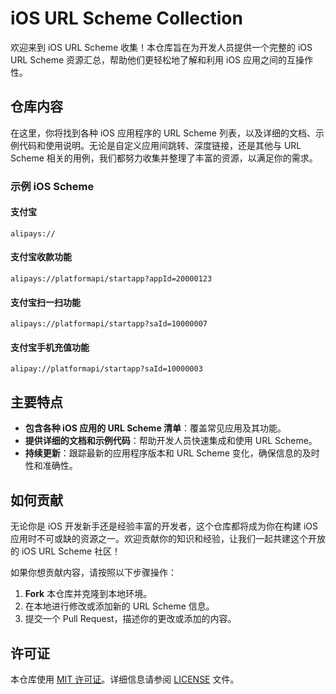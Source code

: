 # iOS URL Scheme Collection

欢迎来到 iOS URL Scheme 收集！本仓库旨在为开发人员提供一个完整的 iOS URL Scheme 资源汇总，帮助他们更轻松地了解和利用 iOS 应用之间的互操作性。

## 仓库内容

在这里，你将找到各种 iOS 应用程序的 URL Scheme 列表，以及详细的文档、示例代码和使用说明。无论是自定义应用间跳转、深度链接，还是其他与 URL Scheme 相关的用例，我们都努力收集并整理了丰富的资源，以满足你的需求。

### 示例 iOS Scheme



#### 支付宝

    alipays://

#### 支付宝收款功能

    alipays://platformapi/startapp?appId=20000123

#### 支付宝扫一扫功能

    alipays://platformapi/startapp?saId=10000007

#### 支付宝手机充值功能

    alipay://platformapi/startapp?saId=10000003




## 主要特点

- **包含各种 iOS 应用的 URL Scheme 清单**：覆盖常见应用及其功能。
- **提供详细的文档和示例代码**：帮助开发人员快速集成和使用 URL Scheme。
- **持续更新**：跟踪最新的应用程序版本和 URL Scheme 变化，确保信息的及时性和准确性。

## 如何贡献

无论你是 iOS 开发新手还是经验丰富的开发者，这个仓库都将成为你在构建 iOS 应用时不可或缺的资源之一。欢迎贡献你的知识和经验，让我们一起共建这个开放的 iOS URL Scheme 社区！

如果你想贡献内容，请按照以下步骤操作：

1. **Fork** 本仓库并克隆到本地环境。
2. 在本地进行修改或添加新的 URL Scheme 信息。
3. 提交一个 Pull Request，描述你的更改或添加的内容。

## 许可证

本仓库使用 [MIT 许可证](LICENSE)。详细信息请参阅 [LICENSE](LICENSE) 文件。

